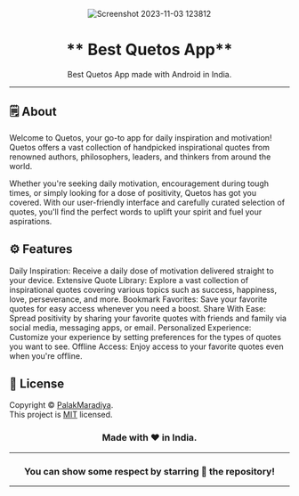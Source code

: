 
<div align="center">

![Screenshot 2023-11-03 123812](https://github.com/PalakMaradiya/BestQuotesApp/assets/129178606/2de02a3a-d02f-4432-9073-8a4f0ce4e07b)


# ** Best Quetos App**
Best Quetos App made with Android  in India.

---

</div>

## 🗒 About

Welcome to Quetos, your go-to app for daily inspiration and motivation! Quetos offers a vast collection of handpicked inspirational quotes from renowned authors, philosophers, leaders, and thinkers from around the world.

Whether you're seeking daily motivation, encouragement during tough times, or simply looking for a dose of positivity, Quetos has got you covered. With our user-friendly interface and carefully curated selection of quotes, you'll find the perfect words to uplift your spirit and fuel your aspirations.

## ⚙️ Features


Daily Inspiration: Receive a daily dose of motivation delivered straight to your device.
Extensive Quote Library: Explore a vast collection of inspirational quotes covering various topics such as success, happiness, love, perseverance, and more.
Bookmark Favorites: Save your favorite quotes for easy access whenever you need a boost.
Share With Ease: Spread positivity by sharing your favorite quotes with friends and family via social media, messaging apps, or email.
Personalized Experience: Customize your experience by setting preferences for the types of quotes you want to see.
Offline Access: Enjoy access to your favorite quotes even when you're offline.



## 📝 License

Copyright © [PalakMaradiya](https://https://github.com/PalakMaradiya/). <br>
This project is [MIT](LICENSE.md) licensed.

<div align="center">


### Made with ❤️ in India.
---
### You can show some respect by starring 🌟 the repository!
---
</div>
